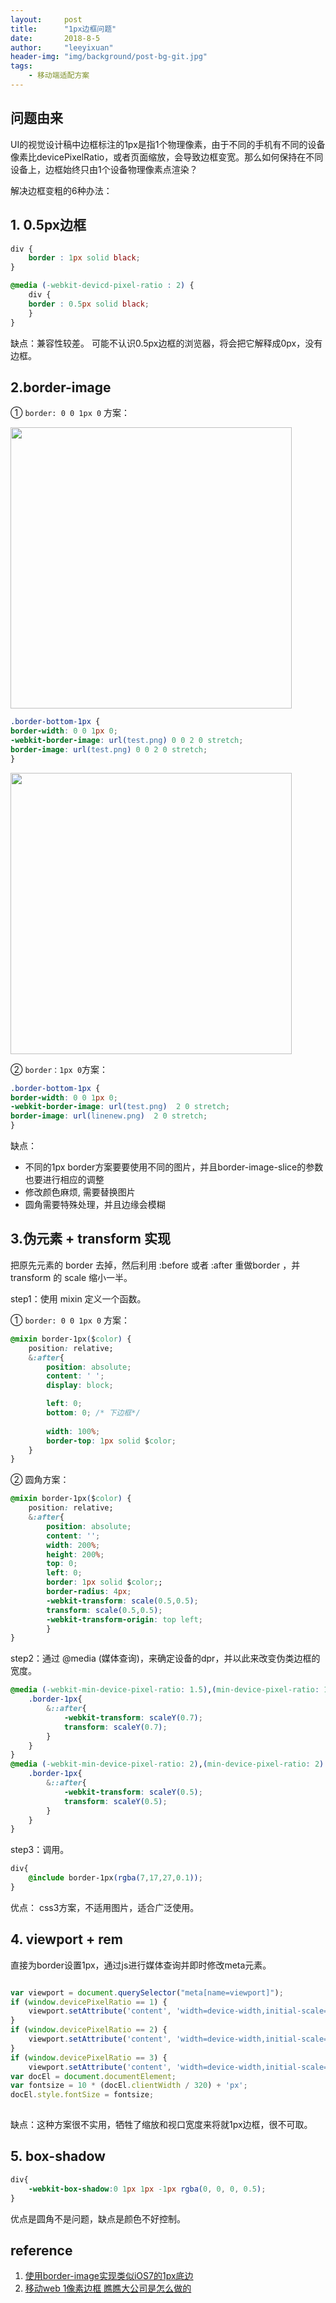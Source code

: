 ```yaml
---
layout:     post
title:      "1px边框问题"
date:       2018-8-5
author:     "leeyixuan"
header-img: "img/background/post-bg-git.jpg"
tags:
    - 移动端适配方案
---
```



## 问题由来
UI的视觉设计稿中边框标注的1px是指1个物理像素，由于不同的手机有不同的设备像素比devicePixelRatio，或者页面缩放，会导致边框变宽。那么如何保持在不同设备上，边框始终只由1个设备物理像素点渲染？


解决边框变粗的6种办法：

## 1. 0.5px边框
 
```css
div {
	border : 1px solid black;
}

@media (-webkit-devicd-pixel-ratio : 2) {
	div {
	border : 0.5px solid black;
	}
}
```


缺点：兼容性较差。 可能不认识0.5px边框的浏览器，将会把它解释成0px，没有边框。




## 2.border-image

① `border: 0 0 1px 0` 方案：

<img class="shadow" width="450" src="https://www.github.com/CoolRabbit520/photos/raw/master/小书匠/1533606551180.png" />

```css
.border-bottom-1px {
border-width: 0 0 1px 0;
-webkit-border-image: url(test.png) 0 0 2 0 stretch;
border-image: url(test.png) 0 0 2 0 stretch;
}
```
<img class="shadow" width="450" src="https://www.github.com/CoolRabbit520/photos/raw/master/小书匠/1533606529290.png" />

② `border：1px 0`方案：
```css
.border-bottom-1px {
border-width: 0 0 1px 0;
-webkit-border-image: url(test.png)  2 0 stretch;
border-image: url(linenew.png)  2 0 stretch;
}
```

缺点：

- 不同的1px border方案要要使用不同的图片，并且border-image-slice的参数也要进行相应的调整
- 修改颜色麻烦, 需要替换图片
- 圆角需要特殊处理，并且边缘会模糊







## 3.伪元素 + transform 实现

把原先元素的 border 去掉，然后利用 :before 或者 :after 重做border ，并 transform 的 scale 缩小一半。

step1：使用 mixin 定义一个函数。

① `border: 0 0 1px 0` 方案：
```css
@mixin border-1px($color) {
    position: relative;
    &:after{
        position: absolute;
		content: ' ';
        display: block;

        left: 0;
        bottom: 0; /* 下边框*/
		
        width: 100%;
        border-top: 1px solid $color;
    }
}
```

② 圆角方案：
```css
@mixin border-1px($color) {
    position: relative;
    &:after{
		position: absolute;
		content: '';
		width: 200%;
		height: 200%;
		top: 0;
		left: 0;
		border: 1px solid $color;;
		border-radius: 4px;
		-webkit-transform: scale(0.5,0.5);
		transform: scale(0.5,0.5);
		-webkit-transform-origin: top left;
		}
}
```


step2：通过 @media (媒体查询)，来确定设备的dpr，并以此来改变伪类边框的宽度。
```css
@media (-webkit-min-device-pixel-ratio: 1.5),(min-device-pixel-ratio: 1.5) {
    .border-1px{
        &::after{
            -webkit-transform: scaleY(0.7);
            transform: scaleY(0.7);
        }
    }
}
@media (-webkit-min-device-pixel-ratio: 2),(min-device-pixel-ratio: 2) {
    .border-1px{
        &::after{
            -webkit-transform: scaleY(0.5);
            transform: scaleY(0.5);
        }
    }
}
```

step3：调用。
```css
div{
    @include border-1px(rgba(7,17,27,0.1));
}
```


优点： css3方案，不适用图片，适合广泛使用。



## 4. viewport + rem

直接为border设置1px，通过js进行媒体查询并即时修改meta元素。

```javascript

var viewport = document.querySelector("meta[name=viewport]");  
if (window.devicePixelRatio == 1) {  
    viewport.setAttribute('content', 'width=device-width,initial-scale=1, maximum-scale=1, minimum-scale=1, user-scalable=no');  
}  
if (window.devicePixelRatio == 2) {  
    viewport.setAttribute('content', 'width=device-width,initial-scale=0.5, maximum-scale=0.5, minimum-scale=0.5, user-scalable=no');  
}  
if (window.devicePixelRatio == 3) {  
    viewport.setAttribute('content', 'width=device-width,initial-scale=0.3333333333333333, maximum-scale=0.3333333333333333, minimum-scale=0.3333333333333333, user-scalable=no');  }  
var docEl = document.documentElement;  
var fontsize = 10 * (docEl.clientWidth / 320) + 'px';  
docEl.style.fontSize = fontsize;  
 
```
缺点：这种方案很不实用，牺牲了缩放和视口宽度来将就1px边框，很不可取。

## 5. box-shadow 
```css
div{
    -webkit-box-shadow:0 1px 1px -1px rgba(0, 0, 0, 0.5);
}

```

优点是圆角不是问题，缺点是颜色不好控制。

## reference 
1. [使用border-image实现类似iOS7的1px底边](https://github.com/AlloyTeam/Mars/blob/master/solutions/border-1px.md)
2. [移动web 1像素边框 瞧瞧大公司是怎么做的](https://segmentfault.com/a/1190000007604842#articleHeader3)